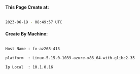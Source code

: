 
   
#### This Page Create at:

```bash

2023-06-19 - 08:49:57 UTC

```

#### Create By Machine:

```bash

Host Name : fv-az268-413

platform  : Linux-5.15.0-1039-azure-x86_64-with-glibc2.35

Ip Local  : 10.1.0.16

```

